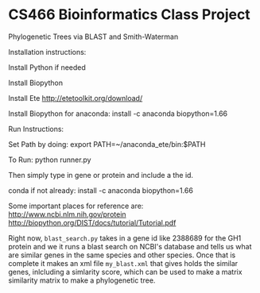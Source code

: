 # CS466 Bioinformatics Class Project 
Phylogenetic Trees via BLAST and Smith-Waterman

Installation instructions:

Install Python if needed

Install Biopython

Install Ete http://etetoolkit.org/download/

Install Biopython for anaconda: install -c anaconda biopython=1.66


Run Instructions:

Set Path by doing:
	export PATH=~/anaconda_ete/bin:$PATH

To Run: 
	python runner.py

Then simply type in gene or protein and include a the id.


conda
if not already:  install -c anaconda biopython=1.66

Some important places for reference are: 
http://www.ncbi.nlm.nih.gov/protein
http://biopython.org/DIST/docs/tutorial/Tutorial.pdf



Right now, `blast_search.py` takes in a gene id like 2388689 for the GH1 protein and we 
it runs a blast search on NCBI's database and tells us what are similar genes in the same species and other species.
Once that is complete it makes an xml file `my_blast.xml` that gives holds the similar genes, inlcluding a simlarity score, which can be used to make a matrix similarity matrix to make a phylogenetic tree. 

